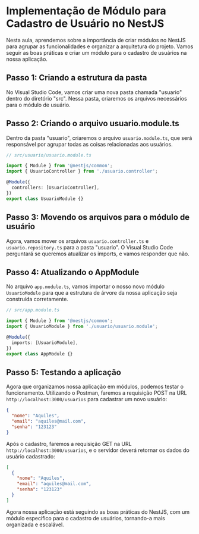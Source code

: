 # Implementação de Módulo para Cadastro de Usuário no NestJS

Nesta aula, aprendemos sobre a importância de criar módulos no NestJS para agrupar as funcionalidades e organizar a arquitetura do projeto. Vamos seguir as boas práticas e criar um módulo para o cadastro de usuários na nossa aplicação.

## Passo 1: Criando a estrutura da pasta

No Visual Studio Code, vamos criar uma nova pasta chamada "usuario" dentro do diretório "src". Nessa pasta, criaremos os arquivos necessários para o módulo de usuário.

## Passo 2: Criando o arquivo usuario.module.ts

Dentro da pasta "usuario", criaremos o arquivo `usuario.module.ts`, que será responsável por agrupar todas as coisas relacionadas aos usuários.

```typescript
// src/usuario/usuario.module.ts

import { Module } from '@nestjs/common';
import { UsuarioController } from './usuario.controller';

@Module({
  controllers: [UsuarioController],
})
export class UsuarioModule {}
```

## Passo 3: Movendo os arquivos para o módulo de usuário

Agora, vamos mover os arquivos `usuario.controller.ts` e `usuario.repository.ts` para a pasta "usuario". O Visual Studio Code perguntará se queremos atualizar os imports, e vamos responder que não.

## Passo 4: Atualizando o AppModule

No arquivo `app.module.ts`, vamos importar o nosso novo módulo `UsuarioModule` para que a estrutura de árvore da nossa aplicação seja construída corretamente.

```typescript
// src/app.module.ts

import { Module } from '@nestjs/common';
import { UsuarioModule } from './usuario/usuario.module';

@Module({
  imports: [UsuarioModule],
})
export class AppModule {}
```

## Passo 5: Testando a aplicação

Agora que organizamos nossa aplicação em módulos, podemos testar o funcionamento. Utilizando o Postman, faremos a requisição POST na URL `http://localhost:3000/usuarios` para cadastrar um novo usuário:

```json
{
  "nome": "Aquiles",
  "email": "aquiles@mail.com",
  "senha": "123123"
}
```

Após o cadastro, faremos a requisição GET na URL `http://localhost:3000/usuarios`, e o servidor deverá retornar os dados do usuário cadastrado:

```json
[
  {
    "nome": "Aquiles",
    "email": "aquiles@mail.com",
    "senha": "123123"
  }
]
```

Agora nossa aplicação está seguindo as boas práticas do NestJS, com um módulo específico para o cadastro de usuários, tornando-a mais organizada e escalável.